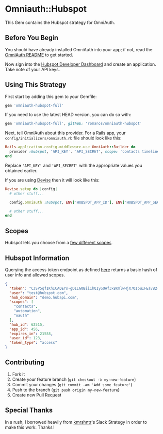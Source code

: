 # Omniauth::Hubspot

This Gem contains the Hubspot strategy for OmniAuth.

## Before You Begin

You should have already installed OmniAuth into your app; if not, read the [OmniAuth README](https://github.com/omniauth/omniauth) to get started.

Now sign into the [Hubspot Developer Dashboard](https://developers.hubspot.com/) and create an application. Take note of your API keys.


## Using This Strategy

First start by adding this gem to your Gemfile:

```ruby
gem 'omniauth-hubspot-full'
```

If you need to use the latest HEAD version, you can do so with:

```ruby
gem 'omniauth-hubspot-full', github: 'romanos/omniauth-hubspot'
```

Next, tell OmniAuth about this provider. For a Rails app, your `config/initializers/omniauth.rb` file should look like this:

```ruby
Rails.application.config.middleware.use OmniAuth::Builder do
  provider :hubspot, 'API_KEY', 'API_SECRET', scope: 'contacts timeline'
end
```

Replace `'API_KEY'` and `'API_SECRET'` with the appropriate values you obtained earlier.

If you are using [Devise](https://github.com/plataformatec/devise) then it will look like this:

```ruby
Devise.setup do |config|
  # other stuff...

  config.omniauth :hubspot, ENV['HUBSPOT_APP_ID'], ENV['HUBSPOT_APP_SECRET'], scope: 'contacts timeline'

  # other stuff...
end
```


## Scopes
Hubspot lets you choose from a [few different scopes](https://developers.hubspot.com/docs/methods/oauth2/initiate-oauth-integration#scopes).

## Hubspot Information

Querying the access token endpoint as defined [here](https://developers.hubspot.com/docs/methods/oauth2/get-access-token-information) returns a basic hash of user info and allowed scopes.

```json
{
  "token": "CJSP5qf1KhICAQEYs-gDIIGOBii1hQIyGQAf3xBKmlwHjX7OIpuIFEavB2-qYAGQsF4",
  "user": "test@hubspot.com",
  "hub_domain": "demo.hubapi.com",
  "scopes": [
    "contacts",
    "automation",
    "oauth"
  ],
  "hub_id": 62515,
  "app_id": 456,
  "expires_in": 21588,
  "user_id": 123,
  "token_type": "access"
}
```

## Contributing

1. Fork it
2. Create your feature branch (`git checkout -b my-new-feature`)
3. Commit your changes (`git commit -am 'Add some feature'`)
4. Push to the branch (`git push origin my-new-feature`)
5. Create new Pull Request

## Special Thanks

In a rush, I borrowed heavily from [kmrshntr](https://github.com/kmrshntr)'s Slack Strategy in order to make this work. Thanks!